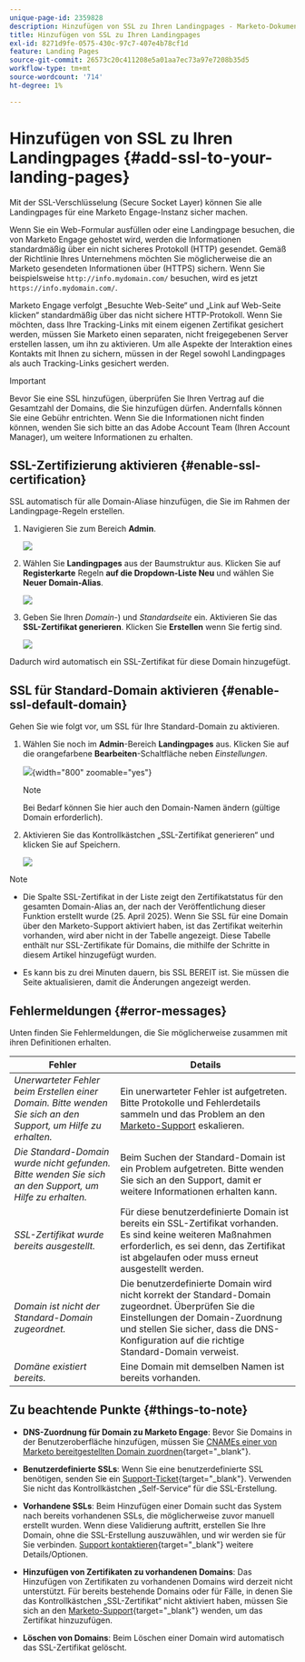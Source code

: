 ```yaml
---
unique-page-id: 2359828
description: Hinzufügen von SSL zu Ihren Landingpages - Marketo-Dokumente - Produktdokumentation
title: Hinzufügen von SSL zu Ihren Landingpages
exl-id: 8271d9fe-0575-430c-97c7-407e4b78cf1d
feature: Landing Pages
source-git-commit: 26573c20c411208e5a01aa7ec73a97e7208b35d5
workflow-type: tm+mt
source-wordcount: '714'
ht-degree: 1%

---
```


# Hinzufügen von SSL zu Ihren Landingpages {#add-ssl-to-your-landing-pages}

Mit der SSL-Verschlüsselung (Secure Socket Layer) können Sie alle Landingpages für eine Marketo Engage-Instanz sicher machen.

Wenn Sie ein Web-Formular ausfüllen oder eine Landingpage besuchen, die von Marketo Engage gehostet wird, werden die Informationen standardmäßig über ein nicht sicheres Protokoll (HTTP) gesendet. Gemäß der Richtlinie Ihres Unternehmens möchten Sie möglicherweise die an Marketo gesendeten Informationen über (HTTPS) sichern. Wenn Sie beispielsweise `http://info.mydomain.com/` besuchen, wird es jetzt `https://info.mydomain.com/`.

Marketo Engage verfolgt „Besuchte Web-Seite“ und „Link auf Web-Seite klicken“ standardmäßig über das nicht sichere HTTP-Protokoll. Wenn Sie möchten, dass Ihre Tracking-Links mit einem eigenen Zertifikat gesichert werden, müssen Sie Marketo einen separaten, nicht freigegebenen Server erstellen lassen, um ihn zu aktivieren. Um alle Aspekte der Interaktion eines Kontakts mit Ihnen zu sichern, müssen in der Regel sowohl Landingpages als auch Tracking-Links gesichert werden.

>[!IMPORTANT]
>
>Bevor Sie eine SSL hinzufügen, überprüfen Sie Ihren Vertrag auf die Gesamtzahl der Domains, die Sie hinzufügen dürfen. Andernfalls können Sie eine Gebühr entrichten. Wenn Sie die Informationen nicht finden können, wenden Sie sich bitte an das Adobe Account Team (Ihren Account Manager), um weitere Informationen zu erhalten.

## SSL-Zertifizierung aktivieren {#enable-ssl-certification}

SSL automatisch für alle Domain-Aliase hinzufügen, die Sie im Rahmen der Landingpage-Regeln erstellen.

1. Navigieren Sie zum Bereich **Admin**.

   ![](assets/add-ssl-to-your-landing-pages-1.png)

1. Wählen Sie **Landingpages** aus der Baumstruktur aus. Klicken Sie auf **Registerkarte** Regeln **auf die Dropdown-Liste Neu** und wählen Sie **Neuer Domain-Alias**.

   ![](assets/add-ssl-to-your-landing-pages-2.png)

1. Geben Sie Ihren _Domain-_) und _Standardseite_ ein. Aktivieren Sie das **SSL-Zertifikat generieren**. Klicken Sie **Erstellen** wenn Sie fertig sind.

   ![](assets/add-ssl-to-your-landing-pages-3.png)

Dadurch wird automatisch ein SSL-Zertifikat für diese Domain hinzugefügt.

## SSL für Standard-Domain aktivieren {#enable-ssl-default-domain}

Gehen Sie wie folgt vor, um SSL für Ihre Standard-Domain zu aktivieren.

1. Wählen Sie noch im **Admin**-Bereich **Landingpages** aus. Klicken Sie auf die orangefarbene **Bearbeiten**-Schaltfläche neben _Einstellungen_.

   ![](assets/add-ssl-to-your-landing-pages-4.png){width="800" zoomable="yes"}

   >[!NOTE]
   >
   >Bei Bedarf können Sie hier auch den Domain-Namen ändern (gültige Domain erforderlich).

1. Aktivieren Sie das Kontrollkästchen „SSL-Zertifikat generieren“ und klicken Sie auf Speichern.

   ![](assets/add-ssl-to-your-landing-pages-5.png)

>[!NOTE]
>
>* Die Spalte SSL-Zertifikat in der Liste zeigt den Zertifikatstatus für den gesamten Domain-Alias an, der nach der Veröffentlichung dieser Funktion erstellt wurde (25. April 2025). Wenn Sie SSL für eine Domain über den Marketo-Support aktiviert haben, ist das Zertifikat weiterhin vorhanden, wird aber nicht in der Tabelle angezeigt. Diese Tabelle enthält nur SSL-Zertifikate für Domains, die mithilfe der Schritte in diesem Artikel hinzugefügt wurden.
>
>* Es kann bis zu drei Minuten dauern, bis SSL BEREIT ist. Sie müssen die Seite aktualisieren, damit die Änderungen angezeigt werden.

## Fehlermeldungen {#error-messages}

Unten finden Sie Fehlermeldungen, die Sie möglicherweise zusammen mit ihren Definitionen erhalten.

<table><thead>
  <tr>
    <th>Fehler</th>
    <th>Details</th>
  </tr></thead>
<tbody>
  <tr>
    <td><i>Unerwarteter Fehler beim Erstellen einer Domain. Bitte wenden Sie sich an den Support, um Hilfe zu erhalten.</i></td>
    <td>Ein unerwarteter Fehler ist aufgetreten. Bitte Protokolle und Fehlerdetails sammeln und das Problem an den <a href="https://nation.marketo.com/t5/support/ct-p/Support" target="_blank">Marketo-Support</a> eskalieren.</td>
  </tr>
  <tr>
    <td><i>Die Standard-Domain wurde nicht gefunden. Bitte wenden Sie sich an den Support, um Hilfe zu erhalten.</i></td>
    <td>Beim Suchen der Standard-Domain ist ein Problem aufgetreten. Bitte wenden Sie sich an den Support, damit er weitere Informationen erhalten kann.</td>
  </tr>
  <tr>
    <td><i>SSL-Zertifikat wurde bereits ausgestellt.</i></td>
    <td>Für diese benutzerdefinierte Domain ist bereits ein SSL-Zertifikat vorhanden. Es sind keine weiteren Maßnahmen erforderlich, es sei denn, das Zertifikat ist abgelaufen oder muss erneut ausgestellt werden.</td>
  </tr>
  <tr>
    <td><i>Domain ist nicht der Standard-Domain zugeordnet.</i></td>
    <td>Die benutzerdefinierte Domain wird nicht korrekt der Standard-Domain zugeordnet. Überprüfen Sie die Einstellungen der Domain-Zuordnung und stellen Sie sicher, dass die DNS-Konfiguration auf die richtige Standard-Domain verweist.</td>
  </tr>
  <tr>
    <td><i>Domäne existiert bereits.</i></td>
    <td>Eine Domain mit demselben Namen ist bereits vorhanden.</td>
  </tr>
</tbody></table>

## Zu beachtende Punkte {#things-to-note}

* **DNS-Zuordnung für Domain zu Marketo Engage**: Bevor Sie Domains in der Benutzeroberfläche hinzufügen, müssen Sie [CNAMEs einer von Marketo bereitgestellten Domain zuordnen](https://experienceleague.adobe.com/en/docs/marketo/using/getting-started/initial-setup/setup-steps#customize-your-landing-page-urls-with-a-cname){target="_blank"}.

* **Benutzerdefinierte SSLs**: Wenn Sie eine benutzerdefinierte SSL benötigen, senden Sie ein [Support-Ticket](https://nation.marketo.com/t5/support/ct-p/Support){target="_blank"}. Verwenden Sie nicht das Kontrollkästchen „Self-Service“ für die SSL-Erstellung.

* **Vorhandene SSLs**: Beim Hinzufügen einer Domain sucht das System nach bereits vorhandenen SSLs, die möglicherweise zuvor manuell erstellt wurden. Wenn diese Validierung auftritt, erstellen Sie Ihre Domain, ohne die SSL-Erstellung auszuwählen, und wir werden sie für Sie verbinden. [Support kontaktieren](https://nation.marketo.com/t5/support/ct-p/Support){target="_blank"} weitere Details/Optionen.

* **Hinzufügen von Zertifikaten zu vorhandenen Domains**: Das Hinzufügen von Zertifikaten zu vorhandenen Domains wird derzeit nicht unterstützt. Für bereits bestehende Domains oder für Fälle, in denen Sie das Kontrollkästchen „SSL-Zertifikat“ nicht aktiviert haben, müssen Sie sich an den [Marketo-Support](https://nation.marketo.com/t5/support/ct-p/Support){target="_blank"} wenden, um das Zertifikat hinzuzufügen.

* **Löschen von Domains**: Beim Löschen einer Domain wird automatisch das SSL-Zertifikat gelöscht.
